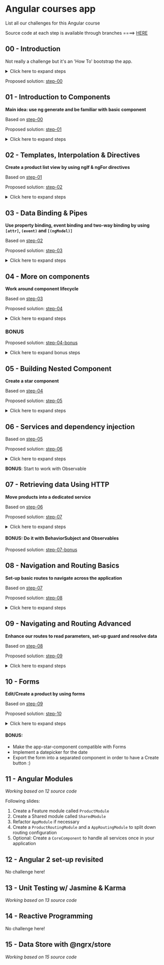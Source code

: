 # Angular courses app

List all our challenges for this Angular course

Source code at each step is available through branches ====> [HERE](https://github.com/firehist/angular-courses-app/branches/yours)

## 00 - Introduction

Not really a challenge but it's an 'How To' bootstrap the app.

<details>
<summary>Click here to expand steps</summary>

### Install NVM (if wanted

1. Install NVM (https://github.com/creationix/nvm#install-script)
2. Install a Node Version through NVM
```
nvm install 7
nvm alias default 7
```

### Ensure node is installed w/ npm

```
$ node -v
v8.1.0
$ npm -v
5.0.3
```

### Install [@angular/cli](https://cli.angular.io) globally

`npm install -g @angular/cli

### Boostrap an angular cli application (updated guide on official website https://cli.angular.io)
```
ng new myProjectName
cd myProjectName
# Run the application through http://localhost:4200
ng serve
```

</details>


Proposed solution: [step-00](https://github.com/firehist/angular-courses-app/tree/step-00)

## 01 - Introduction to Components

**Main idea: use ng generate and be familiar with basic component**

Based on [step-00](https://github.com/firehist/angular-courses-app/tree/step-00)

Proposed solution: [step-01](https://github.com/firehist/angular-courses-app/tree/step-01)

<details>
<summary>Click here to expand steps</summary>

1. Create a component called `header`

```
$ ng generate component header
```

2. Add the selector element `<app-header></<app-header>` into the main HTML `app.component.html`
3. Play with template to see what's going on

- Add [ngx-bootstrap](https://github.com/valor-software/ngx-bootstrap/blob/development/docs/getting-started/ng-cli.md) or [angular2-materialize](https://github.com/InfomediaLtd/angular2-materialize#installing--configuring-angular2-materialize-in-projects-created-with-the-angular-cli)
- Design a navbar header to display the name of app and links for future routes
- Add code between `<app-header>` and `</<app-header>`
- be genious :D

</details>

## 02 - Templates, Interpolation & Directives

**Create a product list view by using ngIf & ngFor directives**

Based on [step-01](https://github.com/firehist/angular-courses-app/tree/step-01)

Proposed solution: [step-02](https://github.com/firehist/angular-courses-app/tree/step-02)

<details>
<summary>Click here to expand steps</summary>

1. Create a component called `product-list`

```
ng generate component product/product-list
```

2. Inject the created component into the `app.component.html`

```
<app-product-list></app-product-list>
```

3. Now, add an default products list into our `ProductListComponent` class (find below a default products array)

  ```
  products = [
        {
            "id": 1,
            "productName": "Leaf Rake",
            "productCode": "GDN-0011",
            "releaseDate": "March 19, 2016",
            "description": "Leaf rake with 48-inch wooden handle.",
            "price": 19.95,
            "starRating": 3.2,
            "imageUrl": "http://openclipart.org/image/300px/svg_to_png/26215/Anonymous_Leaf_Rake.png"
        },
        {
            "id": 2,
            "productName": "Garden Cart",
            "productCode": "GDN-0023",
            "releaseDate": "March 18, 2016",
            "description": "15 gallon capacity rolling garden cart",
            "price": 32.99,
            "starRating": 4.2,
            "imageUrl": "http://openclipart.org/image/300px/svg_to_png/58471/garden_cart.png"
        },
        {
            "id": 5,
            "productName": "Hammer",
            "productCode": "TBX-0048",
            "releaseDate": "May 21, 2016",
            "description": "Curved claw steel hammer",
            "price": 8.9,
            "starRating": 4.8,
            "imageUrl": "http://openclipart.org/image/300px/svg_to_png/73/rejon_Hammer.png"
        },
        {
            "id": 8,
            "productName": "Saw",
            "productCode": "TBX-0022",
            "releaseDate": "May 15, 2016",
            "description": "15-inch steel blade hand saw",
            "price": 11.55,
            "starRating": 3.7,
            "imageUrl": "http://openclipart.org/image/300px/svg_to_png/27070/egore911_saw.png"
        },
        {
            "id": 10,
            "productName": "Video Game Controller",
            "productCode": "GMG-0042",
            "releaseDate": "October 15, 2015",
            "description": "Standard two-button video game controller",
            "price": 35.95,
            "starRating": 4.6,
            "imageUrl": "http://openclipart.org/image/300px/svg_to_png/120337/xbox-controller_01.png"
        }
    ]
  ```

4. Work on the product-list component template
    - Add a table to display product (display image url as text)
  
    - Use `*ngIf` directive to show the table if there is no product in the array
  
    - Use `*ngFor` directive on `<tr>` element to repeat this element as many times as products in the array
  
5. Bonus: Create a ProductListDetail component to replace HTML code of `*ngFor`

</details>

## 03 - Data Binding & Pipes

**Use property binding, event binding and two-way binding by using `[attr]`, `(event)` and `[(ngModel)]`**

Based on [step-02](https://github.com/firehist/angular-courses-app/tree/step-02)

Proposed solution: [step-03](https://github.com/firehist/angular-courses-app/tree/step-03)

<details>
<summary>Click here to expand steps</summary>

1. Display image as `<img src...` into the table with a *property binding* to `product.imageUrl` 
2. Add a button to show/hide all images on the page (you can handle click by using `<button (click)="myPublicMethod()"></button>`)
The text should be adapted to the current stage: `Show the images` or `Hide the images`
3. Set-up using banana in the box `[()]` the `ngModel` on the filter input text (two-way binding)
4. Create a custom Pipe to reverse a word & use it to display the filter text value.

</details>

## 04 - More on components

**Work around component lifecycle**

Based on [step-03](https://github.com/firehist/angular-courses-app/tree/step-03)

Proposed solution: [step-04](https://github.com/firehist/angular-courses-app/tree/step-04)

<details>
<summary>Click here to expand steps</summary>

1. Develop the `product` pipe and use it into the product-list view (to filter products array).
2. Use Component lifecycle to `console.log` a message into the `onInit` event
3. Add specific style for the product-list component
4. Add pipe to products `*ngFor` (eg: currency, uppercase, etc.)

</details>

### BONUS

Proposed solution: [step-04-bonus](https://github.com/firehist/angular-courses-app/tree/step-04-bonus)

<details>
<summary>Click here to expand bonus steps</summary>

Filter products without pipe. And add rating sort and so on.

</details>

## 05 - Building Nested Component

**Create a star component**

Based on [step-04](https://github.com/firehist/angular-courses-app/tree/step-04)

Proposed solution: [step-05](https://github.com/firehist/angular-courses-app/tree/step-05)

<details>
<summary>Click here to expand steps</summary>

1. Create a `starComponent` which display the rating with stars
2. Use this component into our `productListComponent` and place it next to existing `product.starRating`
3. Set-up `rating` input into `starComponent`
4. Set-up `ratingClicked` output into `starComponent`
5. Listen `ratingClicked` event from `ProductListComponent`

</details>

## 06 - Services and dependency injection

Based on [step-05](https://github.com/firehist/angular-courses-app/tree/step-05)

Proposed solution: [step-06](https://github.com/firehist/angular-courses-app/tree/step-06)

<details>
<summary>Click here to expand steps</summary>

1. Create a new angular service called `ProductService`

`$ ng generate service shared/models/product`

2. Ensure that it will be declared at our appModule level
3. Move the IProduct interface and the products array from our `productListComponent` to this new service
4. Write a public `getProducts` method to access to this products array

</details>

**BONUS**: Start to work with Observable

## 07 - Retrieving data Using HTTP

**Move products into a dedicated service**

Based on [step-06](https://github.com/firehist/angular-courses-app/tree/step-06)

Proposed solution: [step-07](https://github.com/firehist/angular-courses-app/tree/step-07)

<details>
<summary>Click here to expand steps</summary>

### Install json-server as fake backend server

1. Instal [`json-server`](https://github.com/typicode/json-server) package

```
npm install --server json-server
```

2. Create a folder `server`
3. Create a file into created folder called `db.json` with following content

```
{
    "products": [
        {
            "id": 1,
            "productName": "Leaf Rake",
            "productCode": "GDN-0011",
            "releaseDate": "March 19, 2016",
            "description": "Leaf rake with 48-inch wooden handle.",
            "price": 19.95,
            "starRating": 3.2,
            "imageUrl": "http://openclipart.org/image/300px/svg_to_png/26215/Anonymous_Leaf_Rake.png"
        },
        {
            "id": 2,
            "productName": "Garden Cart",
            "productCode": "GDN-0023",
            "releaseDate": "March 18, 2016",
            "description": "15 gallon capacity rolling garden cart",
            "price": 32.99,
            "starRating": 4.2,
            "imageUrl": "http://openclipart.org/image/300px/svg_to_png/58471/garden_cart.png"
        },
        {
            "id": 3,
            "productName": "Hammer",
            "productCode": "TBX-0048",
            "releaseDate": "May 21, 2016",
            "description": "Curved claw steel hammer",
            "price": 8.9,
            "starRating": 4.8,
            "imageUrl": "http://openclipart.org/image/300px/svg_to_png/73/rejon_Hammer.png"
        },
        {
            "id": 4,
            "productName": "Saw",
            "productCode": "TBX-0022",
            "releaseDate": "May 15, 2016",
            "description": "15-inch steel blade hand saw",
            "price": 11.55,
            "starRating": 3.7,
            "imageUrl": "http://openclipart.org/image/300px/svg_to_png/27070/egore911_saw.png"
        },
        {
            "id": 5,
            "productName": "Video Game Controller",
            "productCode": "GMG-0042",
            "releaseDate": "October 15, 2015",
            "description": "Standard two-button video game controller",
            "price": 35.95,
            "starRating": 4.6,
            "imageUrl": "http://openclipart.org/image/300px/svg_to_png/120337/xbox-controller_01.png"
        }
    ]
}
```
4. Edit the `package.json` file and add into `scripts` section the following line

```
"api": "json-server --watch ./server/db.json"
```

5. Then you can run your backend server by type the following command and enjoy http://localhost:3000

```
npm run api
```

#### Just Do It!

1. Import the `HttpModule` into the `AppModule` (if not already done)

    1. Install the `@angular/http` module
    2. Import the `HttpModule` into our `AppModule`

2. Inject `Http` into our `ProductService`
3. Update the `getProducts()` method to make a `get` call to our API Service `http://localhost:3000/products`
4. Use `RxJS` methods:

    1. `map` to convert the string result into a JSON Object
    2. `do` to `console.log` the JSON Object
    3. `catch` to attach a method to handle errors
    4. Imports
    
```
import { Observable } from 'rxjs/Observable'
import 'rxjs/add/operator/mergeMap';
```

5. Change into `ProductListComponent` the way we retrieve the data from our `ProductService`

</details>

#### BONUS: Do it with BehaviorSubject and Observables

Proposed solution: [step-07-bonus](https://github.com/firehist/angular-courses-app/tree/step-07-bonus)

## 08 - Navigation and Routing Basics

**Set-up basic routes to navigate across the application**

Based on [step-07](https://github.com/firehist/angular-courses-app/tree/step-07)

Proposed solution: [step-08](https://github.com/firehist/angular-courses-app/tree/step-08)

<details>
<summary>Click here to expand steps</summary>

We'll create 3 main routes: `/welcome`, `/products` and `/products/:id`.

1. Import the `RouterModule` into the `AppModule` (if not already there)

    - Install the `@angular/router` module

    ```
    $ npm install --save @angular/router
    ```

    - Import the `RouterModule` into our `AppModule` from installed package
    - Use the `RouterModule.forRoot([])` syntax to describe the application's routes (Note that `RouterModule.forChild([])` is used in angular sub-module of our application to avoid colision)

2. Create a basic `ProductDetailComponent` and a `WelcomeComponent` with angular cli

```
$ ng generate component modules/welcome
$ ng generate component modules/product/product --flat=true
$ ng generate component modules/product/product-detail
```

3. Create manually a ts file `./src/app/app.routes.ts` to centralize application routes and set-up our 3 routes: `/welcome`, `/products` and `/products/:id`. In order to organize routes, split products routes into a separated file `./.src/app/modules/product/product.routes.ts` with the same syntax.

```
import { Routes } from '@angular/router';

export const APP_ROUTES: Routes = [
    // Routes
]
```

4. Add the `<router-outlet></router-outlet>` directive into our `app.component.html` and `modules/product/product.component.html` to place views
5. Replace `RouterModule.forRoot([])` into `app.module.ts` to use the routes

```
import { APP_ROUTES } from './app.routes.ts`

// Some code ...

RouterModule.forRoot(APP_ROUTES)
```

6. Replace links into the top bar by using the directive `routerLink` directive and `routerLinkActive` to set style on current active link!
7. Replace links into our `ProductListComponent` in order to go to the detail page
8. Add a back button to the `ProductDetailComponent`.

```
<button routerLink="../">Back to products</button>
```

</details>

## 09 - Navigating and Routing Advanced

**Enhance our routes to read parameters, set-up guard and resolve data**

Based on [step-08](https://github.com/firehist/angular-courses-app/tree/step-08)

Proposed solution: [step-09](https://github.com/firehist/angular-courses-app/tree/step-09)

<details>
<summary>Click here to expand steps</summary>

1. Write a `getProduct(id: number): Observable<IProduct>` method into our `ProductService`

- This method looks like the existing `getProducts(): Observable<Array<IProduct>>` method
- Call the following URL instead: `http://localhost:3000/product/ID` where `ID` is the requested product id

2. Set-up a **resolve** called `product` in order to get the product object (`IProduct`)  into our `ProductDetailComponent`

- Create a new file injectable called `product.resolve.ts`

```
$ ng generate service shared/resolves/product-resolve
```

- Refactor the class name from `ProductResolveService` to `ProductResolve` & the filename from `product-resolve.service.ts` into `product.resolve.ts`
- Import the `ProductResolve` class into the `app.module.ts` file and add it into the `providers: []` array
- The class must implement the interface `Resolve<T>` imported from the `@angular/router` module
- This interface force you to write a method

```
class ProductResolve implements Resolve<T> {

    resolve(route: ActivatedRouteSnapshot, state: RouterStateSnapshot): Observable<T> | Promise<T> | T {
        // Your code can return an Observable, a Promise or T (T is a generic type, can be number, string, IProduct, etc.)
        // Here T is IProduct
    }

}
```

- Now, we'll write the body of this function

    - Retrieve id from URL params
    - Return the `getProduct(id)` from our `ProductService` to get our `Observable<IProduct>`

3. Add the resolve to the wanted route, here into the `product.routes.ts`

```
{ path: ':id', component: ProductDetailComponent, resolve: {
    product: ProductResolve
} }
```

*Here you should see when navigating to this route, a request sent to your server!*

4. Retrieve the `Observable<IProduct>` into our `ProductDetailComponent`

- Import & Inject the `ActivatedRoute` from `@angular/router`

```
import { ActivatedRoute } from '@angular/router';
// …
class ProductDetailComponent implements OnInit {
    constructor(private _route: ActivatedRoute) {} 
}
```

- Retrieve the `data` observable from `ActivatedRoute` and assign it to a class variable called `product$`

```
this.product$ = this._route.data.map(data => data.product)
```

5. Design the `ProductDetailComponent` HTML in order to display our `product$` information.  Use the pipe `async` into the `*ngIf`

```
<div *ngIf="product$ | async; let product; else noProductTemplate">
    ID: {{ product.id }}
</div>
<ng-template #noProductTemplate>
    <h4>No product found!</h4>
</ng-template>
```

6. Set-up into the HTML a button to go to the next product id (`product.id++`)

7. Set-up a **guard** to check if the given id is a number

- Generate a guard by using ng cli

```
$ ng generate guard --module app.module shared/guards/product-id
// --module will provide automatically the created file into our app.module.ts
```

- Update the code in order to check that the id param is well a number. Display a `console.error` else and redirect to the product list route

```
canActivate(
    next: ActivatedRouteSnapshot,
    state: RouterStateSnapshot): Observable<boolean> | Promise<boolean> | boolean {
    const id = Number(next.params.id)
    if (isNaN(id) || id > 0) {
        // console.error & redirect
    }
    return true
}
```

- Add the guard to the wanted route, here into the `product.routes.ts`

```
{ path: ':id', component: ProductDetailComponent, resolve: {
    product: ProductResolve
}, canActivate: [ProductIdGuard] }
```

Here we go! 👌

**Resolve**: It prepares our data for the targeted component

**Guard**: It active/deactive a route based on custom check (here that the id is a number)

</details>

## 10 - Forms

**Edit/Create a product by using forms**

Based on [step-09](https://github.com/firehist/angular-courses-app/tree/step-09)

Proposed solution: [step-10](https://github.com/firehist/angular-courses-app/tree/step-10)

<details>
<summary>Click here to expand steps</summary>

1. Import @angular modules `FormsModule` & `ReactiveFormsModule`
2. Display a form to feed all field about product in HTML (in `ProductDetailComponent`)

    - You can use ngIf/else syntax

```
<div *ngIf="myTest; else toto">
  // Displayed if myTest
</div>
<ng-template #toto>
  // Displayed else
</ng-template>
```

4. Create the forms in `model driver` way into the component

- Import useful artefact from `@angular/forms`: `FormBuilder`, `FormGroup`, `Validators`
- Inject the `FormBuilder`
- Design the form into the constructor

5. Create and connect the HTML form to the JS FormGroup by using these directives: `FormGroup`, `FormControlName`
6. Handle error message into the view by using the forms
7. Create a custom validator and use it in the view. For example a Code validator.
8. Write the submit method in order to save the product

</details>

#### BONUS:

- Make the app-star-component compatible with Forms
- Implement a datepicker for the date
- Export the form into a separated component in order to have a Create button :)



## 11 - Angular Modules

*Working based on 12 source code*

Following slides:

1. Create a Feature module called `ProductModule`
2. Create a Shared module called `SharedModule`
3. Refactor `AppModule` if necessary
4. Create a `ProductRoutingModule` and a `AppRoutingModule` to split down routing configuration
5. Optional: Create a `CoreComponent` to handle all services once in your application

## 12 - Angular 2 set-up revisited

No challenge here!

## 13 - Unit Testing w/ Jasmine & Karma

*Working based on 13 source code*

## 14 - Reactive Programming

No challenge here!

## 15 - Data Store with @ngrx/store

*Working based on 15 source code*

